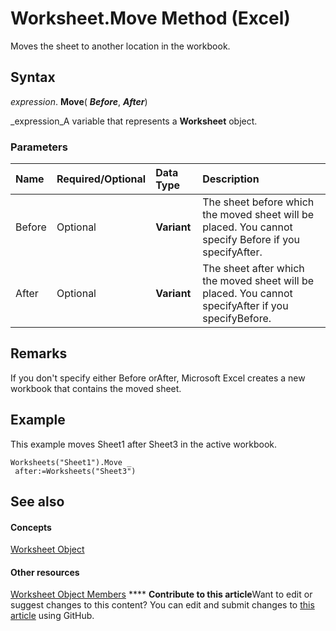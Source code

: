 
# Worksheet.Move Method (Excel)

Moves the sheet to another location in the workbook.


## Syntax

 _expression_. **Move**( **_Before_**,  **_After_**)

 _expression_A variable that represents a  **Worksheet** object.


### Parameters



|**Name**|**Required/Optional**|**Data Type**|**Description**|
|:-----|:-----|:-----|:-----|
|Before|Optional| **Variant**|The sheet before which the moved sheet will be placed. You cannot specify Before if you specifyAfter.|
|After|Optional| **Variant**| The sheet after which the moved sheet will be placed. You cannot specifyAfter if you specifyBefore.|

## Remarks

If you don't specify either Before orAfter, Microsoft Excel creates a new workbook that contains the moved sheet.


## Example

This example moves Sheet1 after Sheet3 in the active workbook.


```
Worksheets("Sheet1").Move _ 
 after:=Worksheets("Sheet3")
```


## See also


#### Concepts


 [Worksheet Object](182b705e-854a-81cc-a4b0-59b942de55ae.md)
#### Other resources


 [Worksheet Object Members](f8c1afea-1a1c-f5e4-37e3-52c434c8c157.md)
****   **Contribute to this article**Want to edit or suggest changes to this content? You can edit and submit changes to  [this article](https://github.com/jhershey00/VBA_Excel_Test/OpenXMLCon/articles/808e6eb8-7811-6f72-5acc-b3779587aa52.md) using GitHub.

